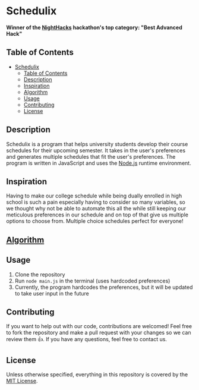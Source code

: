 # Schedulix

**Winner of the [NightHacks](https://nighthacks.devpost.com/) hackathon's top category: "Best Advanced Hack"**

## Table of Contents

- [Schedulix](#schedulix)
  - [Table of Contents](#table-of-contents)
  - [Description](#description)
  - [Inspiration](#inspiration)
  - [Algorithm](#algorithm)
  - [Usage](#usage)
  - [Contributing](#contributing)
  - [License](#license)

## Description

Schedulix is a program that helps university students develop their course schedules for their upcoming semester. It takes in the user's preferences and generates multiple schedules that fit the user's preferences. The program is written in JavaScript and uses the [Node.js](https://nodejs.org/en/) runtime environment. 

## Inspiration

Having to make our college schedule while being dually enrolled in high school is such a pain especially having to consider so many variables, so we thought why not be able to automate this all the while still keeping our meticulous preferences in our schedule and on top of that give us multiple options to choose from. Multiple choice schedules perfect for everyone!

## [Algorithm](src/backend/README.md)

## Usage

1. Clone the repository
2. Run `node main.js` in the terminal (uses hardcoded preferences)
3. Currently, the program hardcodes the preferences, but it will be updated to take user input in the future

## Contributing

If you want to help out with our code, contributions are welcomed! Feel free to fork the repository and make a pull request with your changes so we can review them :thumbsup:. If you have any questions, feel free to contact us.

## License

Unless otherwise specified, everything in this repository is covered by the [MIT License](https://choosealicense.com/licenses/mit/).